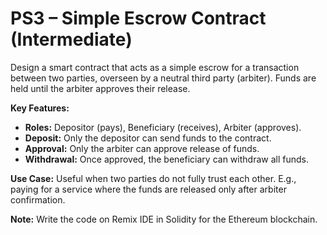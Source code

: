 # PS3 – Simple Escrow Contract (Intermediate)

Design a smart contract that acts as a simple escrow for a transaction between two parties, overseen by a neutral third party (arbiter). Funds are held until the arbiter approves their release.

**Key Features:**

- **Roles:** Depositor (pays), Beneficiary (receives), Arbiter (approves).
- **Deposit:** Only the depositor can send funds to the contract.
- **Approval:** Only the arbiter can approve release of funds.
- **Withdrawal:** Once approved, the beneficiary can withdraw all funds.

**Use Case:** Useful when two parties do not fully trust each other. E.g., paying for a service where the funds are released only after arbiter confirmation.

**Note:** Write the code on Remix IDE in Solidity for the Ethereum blockchain.
